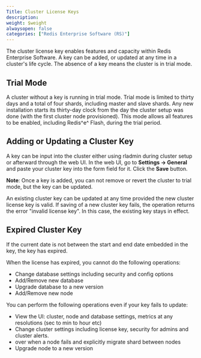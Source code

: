 ```yaml
---
Title: Cluster License Keys
description: 
weight: $weight
alwaysopen: false
categories: ["Redis Enterprise Software (RS)"]
---
```

The cluster license key enables features and capacity within Redis
Enterprise Software. A key can be added, or updated at any time in a
cluster's life cycle. The absence of a key means the cluster is in trial
mode.

## Trial Mode

A cluster without a key is running in trial mode. Trial mode is limited
to thirty days and a total of four shards, including master and slave
shards. Any new installation starts its thirty-day clock from the day
the cluster setup was done (with the first cluster node provisioned).
This mode allows all features to be enabled, including Redis^e^ Flash,
during the trial period.

## Adding or Updating a Cluster Key

A key can be input into the cluster either using rladmin during cluster
setup or afterward through the web UI. In the web UI, go to **Settings
-\> General** and paste your cluster key into the form field for it.
Click the **Save** button.

**Note**: Once a key is added, you can not remove or revert the cluster
to trial mode, but the key can be updated.

An existing cluster key can be updated at any time provided the new
cluster license key is valid. If saving of a new cluster key fails, the
operation returns the error "invalid license key". In this case, the
existing key stays in effect.

## Expired Cluster Key

If the current date is not between the start and end date embedded in
the key, the key has expired.

When the license has expired, you cannot do the following operations:

- Change database settings including security and config options
- Add/Remove new database
- Upgrade database to a new version
- Add/Remove new node

You can perform the following operations even if your key fails to
update:

- View the UI: cluster, node and database settings, metrics at any
    resolutions (sec to min to hour etc)
- Change cluster settings including license key, security for admins
    and cluster alerts.
- over when a node fails and explicitly migrate shard between nodes
- Upgrade node to a new version
